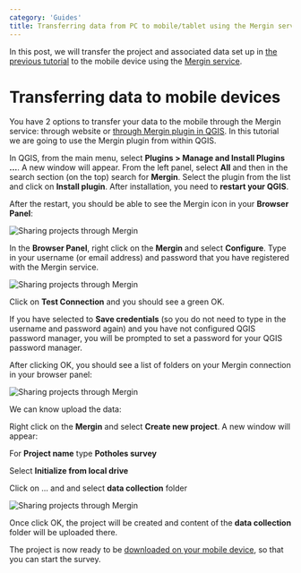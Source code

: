 ```yaml
---
category: 'Guides'
title: Transferring data from PC to mobile/tablet using the Mergin service
---
```


In this post, we will transfer the project and associated data set up in [the previous tutorial](./qgis-new-project.html) to the mobile device using the [Mergin service](https://public.cloudmergin.com/).



# Transferring data to mobile devices

You have 2 options to transfer your data to the mobile through the Mergin service: through website or [through Mergin plugin in QGIS](/working-with-qgis-plugin.html). In this tutorial we are going to use the Mergin plugin from within QGIS.

In QGIS, from the main menu, select **Plugins > Manage and Install Plugins ...**. A new window will appear. From the left panel, select **All** and then in the search section (on the top) search for **Mergin**. Select the plugin from the list and click on **Install plugin**. After installation, you need to **restart your QGIS**.

After the restart, you should be able to see the Mergin icon in your **Browser Panel**:

![Sharing projects through Mergin](/images/tutorials/input_basic_mergin-1.png)

In the **Browser Panel**, right click on the **Mergin** and select **Configure**. Type in your username (or email address) and password that you have registered with the Mergin service.

![Sharing projects through Mergin](/images/tutorials/input_basic_mergin-2.png)

Click on **Test Connection** and you should see a green OK.

If you have selected to **Save credentials** (so you do not need to type in the username and password again) and you have not configured QGIS password manager, you will be prompted to set a password for your QGIS password manager.

After clicking OK, you should see a list of folders on your Mergin connection in your browser panel:

![Sharing projects through Mergin](/images/tutorials/input_basic_mergin-3.png)

We can know upload the data:

Right click on the **Mergin** and select **Create new project**. A new window will appear:

For **Project name** type **Potholes survey**

Select **Initialize from local drive**

Click on ... and and select **data collection** folder

![Sharing projects through Mergin](/images/tutorials/input_basic_mergin-4.png)

Once click OK, the project will be created and content of the **data collection** folder will be uploaded there.

The project is now ready to be [downloaded on your mobile device](./using-input.html), so that you can start the survey.
